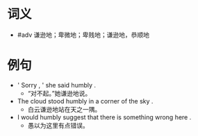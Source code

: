 # 词义
- #adv 谦逊地；卑微地；卑贱地；谦逊地，恭顺地
# 例句
- ' Sorry , ' she said humbly .
	- “对不起。”她谦逊地说。
- The cloud stood humbly in a corner of the sky .
	- 白云谦逊地站在天之一隅。
- I would humbly suggest that there is something wrong here .
	- 愚以为这里有点错误。
